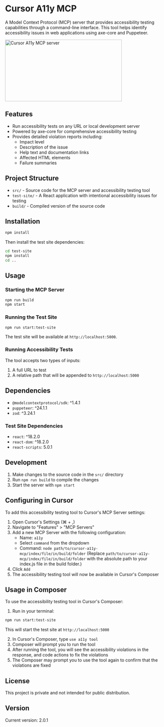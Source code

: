 # Cursor A11y MCP

A Model Context Protocol (MCP) server that provides accessibility testing capabilities through a command-line interface. This tool helps identify accessibility issues in web applications using axe-core and Puppeteer.

<a href="https://glama.ai/mcp/servers/mik2l7a1tw">
  <img width="380" height="200" src="https://glama.ai/mcp/servers/mik2l7a1tw/badge" alt="Cursor A11y MCP server" />
</a>

## Features

- Run accessibility tests on any URL or local development server
- Powered by axe-core for comprehensive accessibility testing
- Provides detailed violation reports including:
  - Impact level
  - Description of the issue
  - Help text and documentation links
  - Affected HTML elements
  - Failure summaries

## Project Structure

- `src/` - Source code for the MCP server and accessibility testing tool
- `test-site/` - A React application with intentional accessibility issues for testing
- `build/` - Compiled version of the source code

## Installation

```bash
npm install
```

Then install the test site dependencies:

```bash
cd test-site
npm install
cd ..
```

## Usage

### Starting the MCP Server

```bash
npm run build
npm start
```

### Running the Test Site

```bash
npm run start:test-site
```

The test site will be available at `http://localhost:5000`.

### Running Accessibility Tests

The tool accepts two types of inputs:

1. A full URL to test
2. A relative path that will be appended to `http://localhost:5000`

## Dependencies

- `@modelcontextprotocol/sdk`: ^1.4.1
- `puppeteer`: ^24.1.1
- `zod`: ^3.24.1

### Test Site Dependencies

- `react`: ^18.2.0
- `react-dom`: ^18.2.0
- `react-scripts`: 5.0.1

## Development

1. Make changes to the source code in the `src/` directory
2. Run `npm run build` to compile the changes
3. Start the server with `npm start`

## Configuring in Cursor

To add this accessibility testing tool to Cursor's MCP Server settings:

1. Open Cursor's Settings (⌘ + ,)
2. Navigate to "Features" > "MCP Servers"
3. Add a new MCP Server with the following configuration:
   - Name: `a11y`
   - Select `command` from the dropdown
   - Command: `node path/to/cursor-a11y-mcp/index/file/in/build/folder`
     (Replace `path/to/cursor-a11y-mcp/index/file/in/build/folder` with the absolute path to your index.js file in the build folder.)
4. Click `Add`
5. The accessibility testing tool will now be available in Cursor's Composer

## Usage in Composer

To use the accessibility testing tool in Cursor's Composer:

1. Run in your terminal:

```bash
npm run start:test-site
```

This will start the test site at `http://localhost:5000`

2. In Cursor's Composer, type `use a11y tool`
3. Composer will prompt you to run the tool
4. After running the tool, you will see the accessibility violations in the response, and code actions to fix the violations
5. The Composer may prompt you to use the tool again to confirm that the violations are fixed

## License

This project is private and not intended for public distribution.

## Version

Current version: 2.0.1